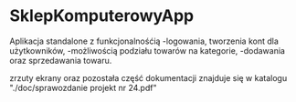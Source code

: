 # SklepKomputerowyApp

Aplikacja standalone z funkcjonalnośćią
  -logowania, tworzenia kont dla użytkowników,
  -możliwością podziału towarów na kategorie, 
  -dodawania oraz sprzedawania towaru. 

zrzuty ekrany oraz pozostała część dokumentacji znajduje się w katalogu "./doc/sprawozdanie projekt nr 24.pdf"
